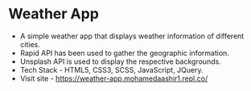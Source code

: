 # Weather App
- A simple weather app that displays weather information of different cities.<br>
- Rapid API has been used to gather the geographic information.<br>
- Unsplash API is used to display the respective backgrounds.<br>
- Tech Stack - HTML5, CSS3, SCSS, JavaScript, JQuery.<br>
- Visit site - https://weather-app.mohamedaashir1.repl.co/
